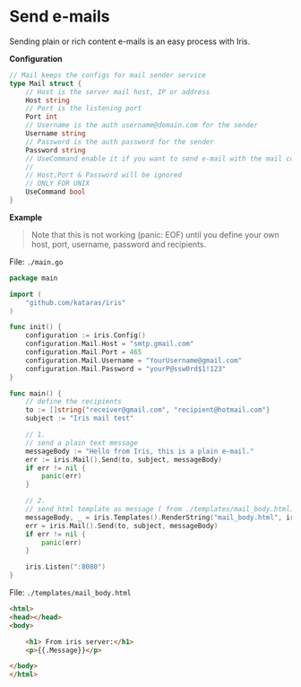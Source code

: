 # Send e-mails
Sending plain or rich content e-mails is an easy process with Iris.

**Configuration** 

```go
// Mail keeps the configs for mail sender service
type Mail struct {
	// Host is the server mail host, IP or address
	Host string
	// Port is the listening port
	Port int
	// Username is the auth username@domain.com for the sender
	Username string
	// Password is the auth password for the sender
	Password string
	// UseCommand enable it if you want to send e-mail with the mail command  instead of smtp
	//
	// Host,Port & Password will be ignored
	// ONLY FOR UNIX
	UseCommand bool
}

```

**Example**

> Note that this is not working (panic: EOF) until you define your own  host, port, username, password and recipients.

File: ` ./main.go ` 
```go
package main

import (
	"github.com/kataras/iris"
)

func init() {
	configuration := iris.Config()
	configuration.Mail.Host = "smtp.gmail.com"
	configuration.Mail.Port = 465
	configuration.Mail.Username = "YourUsername@gmail.com"
	configuration.Mail.Password = "yourP@ssw0rd$1!123"
}

func main() {
	// define the recipients
	to := []string{"receiver@gmail.com", "recipient@hotmail.com"}
	subject := "Iris mail test"

	// 1.
	// send a plain text message
	messageBody := "Hello from Iris, this is a plain e-mail."
	err := iris.Mail().Send(to, subject, messageBody)
	if err != nil {
		panic(err)
	}

	// 2.
	// send html template as message ( from ./templates/mail_body.html)
	messageBody, _ = iris.Templates().RenderString("mail_body.html", iris.Map{"Message": "<b> Hello from Iris</b> this is a <h1 style='color:blue'> Rich e-mail!</h1>"})
	err = iris.Mail().Send(to, subject, messageBody)
	if err != nil {
		panic(err)
	}

	iris.Listen(":8080")
}

```

File: `./templates/mail_body.html` 

```html
<html>
<head></head>
<body>

	<h1> From iris server:</h1>
	<p>{{.Message}}</p>

</body>
</html>
```
